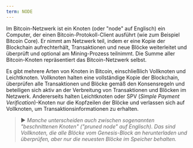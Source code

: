 ```yaml
---
term: NODE
---
```


Im Bitcoin-Netzwerk ist ein Knoten (oder "node" auf Englisch) ein Computer, der einen Bitcoin-Protokoll-Client ausführt (wie zum Beispiel Bitcoin Core). Er nimmt am Netzwerk teil, indem er eine Kopie der Blockchain aufrechterhält, Transaktionen und neue Blöcke weiterleitet und überprüft und optional am Mining-Prozess teilnimmt. Die Summe aller Bitcoin-Knoten repräsentiert das Bitcoin-Netzwerk selbst.

Es gibt mehrere Arten von Knoten in Bitcoin, einschließlich Vollknoten und Leichtknoten. Vollknoten halten eine vollständige Kopie der Blockchain, überprüfen alle Transaktionen und Blöcke gemäß den Konsensregeln und beteiligen sich aktiv an der Verbreitung von Transaktionen und Blöcken im Netzwerk. Andererseits halten Leichtknoten oder SPV (*Simple Payment Verification*)-Knoten nur die Kopfzeilen der Blöcke und verlassen sich auf Vollknoten, um Transaktionsinformationen zu erhalten.

> ► *Manche unterscheiden auch zwischen sogenannten "beschnittenen Knoten" ("pruned node" auf Englisch). Das sind Vollknoten, die alle Blöcke vom Genesis-Block an herunterladen und überprüfen, aber nur die neuesten Blöcke im Speicher behalten.*